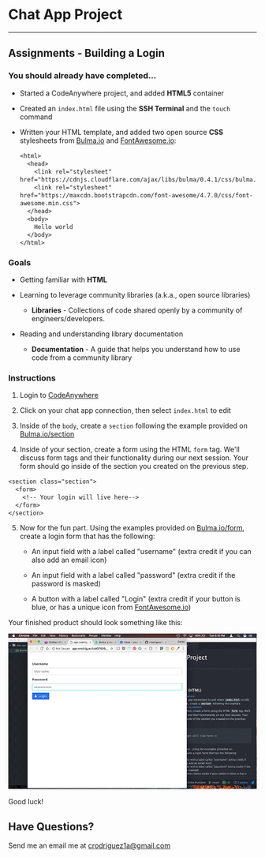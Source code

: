 # Chat App Project
---
## Assignments - Building a Login

### You should already have completed...
- Started a CodeAnywhere project, and added **HTML5** container

- Created an `index.html` file using the **SSH Terminal** and the `touch` command

- Written your HTML template, and added two open source **CSS** stylesheets from [Bulma.io](http://Bulma.io/) and [FontAwesome.io](http://fontawesome.io/):

      <html>
        <head>
          <link rel="stylesheet" href="https://cdnjs.cloudflare.com/ajax/libs/bulma/0.4.1/css/bulma.min.css">
          <link rel="stylesheet" href="https://maxcdn.bootstrapcdn.com/font-awesome/4.7.0/css/font-awesome.min.css">
        </head>
        <body>
          Hello world
        </body>
      </html>

### Goals
- Getting familiar with **HTML**

- Learning to leverage community libraries (a.k.a., open source libraries)

  - **Libraries** - Collections of code shared openly by a community of engineers/developers.


- Reading and understanding library documentation

  - **Documentation** - A guide that helps you understand how to use code from a community library

### Instructions

  1. Login to [CodeAnywhere](http://codeanywhere.com)

  2. Click on your chat app connection, then select `index.html` to edit

  3. Inside of the `body`, create a `section` following the example provided on [Bulma.io/section](http://bulma.io/documentation/layout/section/)

  4. Inside of your section, create a form using the HTML `form` tag. We'll discuss form tags and their functionality during our next session. Your form should go inside of the section you created on the previous step.

    <section class="section">
      <form>
        <!-- Your login will live here-->
      </form>
    </section>

  5. Now for the fun part. Using the examples provided on [Bulma.io/form](http://bulma.io/documentation/elements/form/), create a login form that has the following:

    
      - An input field with a label called "username" (extra credit if you can also add an email icon)

      - An input field with a label called "password" (extra credit if the password is masked)

      - A button with a label called "Login" (extra credit if your button is blue, or has a unique icon from [FontAwesome.io](http://fontawesome.io/))


Your finished product should look something like this:

<img src="login.gif" />

Good luck!

## Have Questions?

Send me an email me at <a href="mailto:crodriguez1a@gmail.com">crodriguez1a@gmail.com</a>
